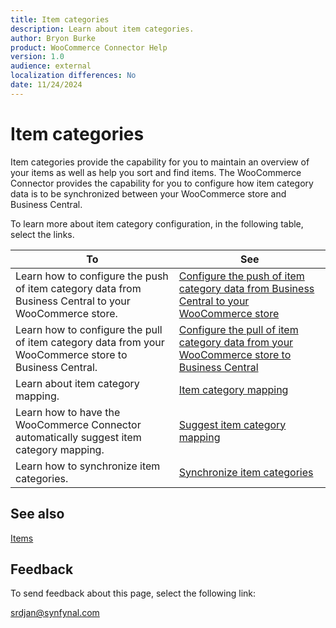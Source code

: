 ```yaml
---
title: Item categories
description: Learn about item categories.
author: Bryon Burke
product: WooCommerce Connector Help
version: 1.0
audience: external
localization differences: No
date: 11/24/2024
---
```


<!-- markdownlint-disable MD006 MD007 MD009 MD024 MD025 MD033 -->
<!--// cspell:ignore  markdownlint allowfullscreen keyframes webstore woocommerce -->

# Item categories

Item categories provide the capability for you to maintain an overview of your items as well as help you sort and find items. The WooCommerce Connector provides the capability for you to configure how item category data is to be synchronized between your WooCommerce store and Business Central.

To learn more about item category configuration, in the following table, select the links.

| To | See |
|---|---|
| Learn how to configure the push of item category data from Business Central to your WooCommerce store. | [Configure the push of item category data from Business Central to your WooCommerce store](configure-push-item-category-data-from-bc-to-your-woocommerce-store.md) |
| Learn how to configure the pull of item category data from your WooCommerce store to Business Central. | [Configure the pull of item category data from your WooCommerce store to Business Central](configure-pull-item-category-data-from-your-woocommerce-store-to-bc.md) |
| Learn about item category mapping. | [Item category mapping](item-category-mapping.md) |
| Learn how to have the WooCommerce Connector automatically suggest item category mapping. | [Suggest item category mapping](suggest-item-category-mapping.md) |
| Learn how to synchronize item categories. | [Synchronize item categories](synchronize-item-categories.md) |

## See also

[Items](items.md)

## Feedback

To send feedback about this page, select the following link:

[srdjan@synfynal.com](mailto:srdjan@synfynal.com?subject=Documentation%20Feedback%20Product%20Docs:%20item-categories)
